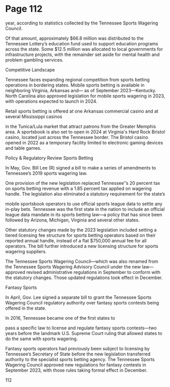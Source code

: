 # Page 112

year, according to statistics collected by the Tennessee
Sports Wagering Council.

Of that amount, approximately $66.8 million was
distributed to the Tennessee Lottery’s education fund
used to support education programs across the state.
Some $12.5 million was allocated to local governments
for infrastructure projects, with the remainder set aside for
mental health and problem gambling services.

Competitive Landscape

Tennessee faces expanding regional competition from
sports betting operations in bordering states. Mobile sports
betting is available in neighboring Virginia, Arkansas and—
as of September 2023—Kentucky. North Carolina also
approved legislation for mobile sports wagering in 2023,
with operations expected to launch in 2024.

Retail sports betting is offered at one Arkansas
commercial casino and at several Mississippi casinos

in the Tunica/Lula market that attract patrons from the
Greater Memphis area. A sportsbook is also set to open in
2024 at Virginia's Hard Rock Bristol casino, located just
across the Tennessee border. The Bristol casino opened in
2022 as a temporary facility limited to electronic gaming
devices and table games.

Policy & Regulatory Review
Sports Betting

In May, Gov. Bill Lee (R) signed a bill to make a series of
amendments to Tennessee’s 2019 sports wagering law.

One provision of the new legislation replaced Tennessee'’s
20 percent tax on sports betting revenue with a 1.85
percent tax applied on wagering handle. The legislation
also eliminated a statutory requirement for the state’s

mobile sportsbook operators to use official sports league
data to settle any in-play bets. Tennessee was the first
state in the nation to include an official league data
mandate in its sports betting law—a policy that has since
been followed by Arizona, Michigan, Virginia and several
other states.

Other statutory changes made by the 2023 legislation
included setting a tiered licensing fee structure for sports
betting operators based on their reported annual handle,
instead of a flat $750,000 annual fee for all operators.
The bill further introduced a new licensing structure for
sports wagering suppliers.

The Tennessee Sports Wagering Council—which was
also renamed from the Tennessee Sports Wagering
Advisory Council under the new law—approved revised
administrative regulations in September to conform with
the statutory changes. Those updated regulations took
effect in December.

Fantasy Sports

In April, Gov. Lee signed a separate bill to grant the
Tennessee Sports Wagering Council regulatory authority
over fantasy sports contests being offered in the state.

In 2016, Tennessee became one of the first states to

pass a specific law to license and regulate fantasy sports
contests—two years before the landmark U.S. Supreme
Court ruling that allowed states to do the same with sports
wagering.

Fantasy sports operators had previously been subject to
licensing by Tennessee’s Secretary of State before the
new legislation transferred authority to the specialist
sports betting agency. The Tennessee Sports Wagering
Council approved new regulations for fantasy contests in
September 2023, with those rules taking formal effect in
December.

112

